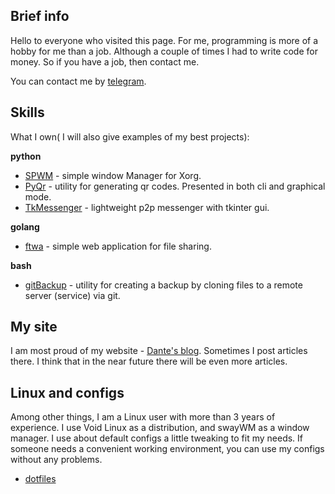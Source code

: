 ## Brief info
Hello to everyone who visited this page.
For me, programming is more of a hobby for me than a job. Although a couple of times I had to write code for money. So if you have a job, then contact me.

You can contact me by [telegram](https://t.me/dailymotions).


## Skills
What I own( I will also give examples of my best projects):

<strong>python</strong> 

- [SPWM](https://github.com/DanteAlighierin/SPWM) - simple window Manager for Xorg.
- [PyQr](https://github.com/DanteAlighierin/PyQr) - utility for generating qr codes. Presented in both cli and graphical mode.
- [TkMessenger](https://github.com/DanteAlighierin/TkMessenger) - lightweight p2p messenger with tkinter gui.

<strong>golang</strong> 
- [ftwa](https://github.com/DanteAlighierin/ftwa) - simple web application for file sharing.

<strong>bash</strong>
- [gitBackup](https://github.com/DanteAlighierin/gitBackup) - utility for creating a backup by cloning files to a remote server (service) via git.


## My site
I am most proud of my website - [Dante's blog](https://dantealighierin.github.io).
Sometimes I post articles there. I think that in the near future there will be even more articles.

## Linux and configs
Among other things, I am a Linux user with more than 3 years of experience.
I use Void Linux as a distribution, and swayWM as a window manager. I use about default configs a little tweaking to fit my needs. If someone needs a convenient working environment, you can use my configs without any problems.

- [dotfiles](https://github.com/DanteAlighierin/Dante-dots)
